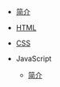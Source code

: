 * [简介](README.md)

* [HTML](HTML/Introduction.md)

* [CSS](CSS/Introduction.md)

* JavaScript

    * [简介](JavaScript/Introduction.md)

